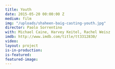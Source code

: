 ```yaml
---
title: Youth
date: 2015-05-20 00:00:00 Z
medium: film
img: "/uploads/shaheen-baig-casting-youth.jpg"
director: Paolo Sorrentino
with: Michael Caine, Harvey Keitel, Rachel Weisz
imdb: http://www.imdb.com/title/tt3312830/
video: 
layout: project
is-in-production:
is-featured:
featured-image: 
---
```


